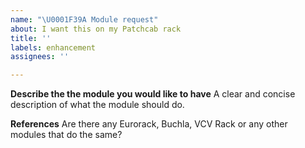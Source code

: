 ```yaml
---
name: "\U0001F39A Module request"
about: I want this on my Patchcab rack
title: ''
labels: enhancement
assignees: ''

---
```


**Describe the the module you would like to have**
A clear and concise description of what the module should do.

**References**
Are there any Eurorack, Buchla, VCV Rack or any other modules that do the same?
